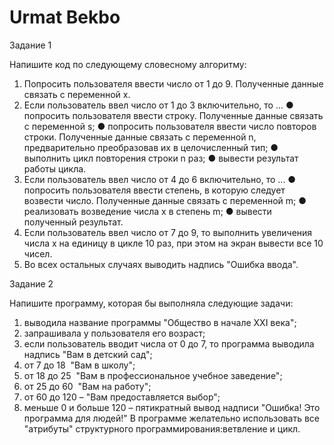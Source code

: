 # Urmat Bekbo

Задание 1

Напишите код по следующему словесному алгоритму:

1. Попросить пользователя ввести число от 1 до 9. Полученные данные связать с переменной x.
2. Если пользователь ввел число от 1 до 3 включительно, то ...
  ●  попросить пользователя ввести строку. Полученные данные связать с переменной s;
  ●  попросить пользователя ввести число повторов строки. 
Полученные данные связать с переменной n, предварительно преобразовав их в целочисленный тип;
  ●  выполнить цикл повторения строки n раз;
  ●  вывести результат работы цикла.
3. Если пользователь ввел число от 4 до 6 включительно, то ...
  ●  попросить пользователя ввести степень, в которую следует возвести число. Полученные данные связать с 
переменной m;
  ●  реализовать возведение числа x в степень m;
  ●  вывести полученный результат.
4. Если пользователь ввел число от 7 до 9, то выполнить увеличения числа x на единицу в цикле 10 раз, при этом на экран вывести все 10 чисел.
5. Во всех остальных случаях выводить надпись "Ошибка ввода".

Задание 2

Напишите программу, которая бы выполняла следующие задачи:
1. выводила название программы "Общество в начале XXI века";
2. запрашивала у пользователя его возраст;
3. если пользователь вводит числа от 0 до 7, то программа выводила надпись "Вам в детский сад";
4. от 7 до 18 ­ "Вам в школу";
5. от 18 до 25 ­ "Вам в профессиональное учебное заведение";
6. от 25 до 60 ­ "Вам на работу";
7. от 60 до 120 – "Вам предоставляется выбор";
8. меньше 0 и больше 120 – пятикратный вывод надписи "Ошибка! 
Это программа для людей!"
В  программе  желательно  использовать  все  "атрибуты"  структурного программирования:ветвление и цикл.
